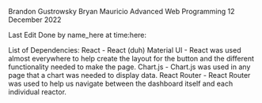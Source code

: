 Brandon Gustrowsky
Bryan Mauricio
Advanced Web Programming
12 December 2022

Last Edit Done by name_here at time:here:


List of Dependencies:
React - React (duh)
Material UI - React was used almost everywhere to help create the layout for the button and the different functionality needed to make the page.
Chart.js - Chart.js was used in any page that a chart was needed to display data. 
React Router - React Router was used to help us navigate between the dashboard itself and each individual reactor. 